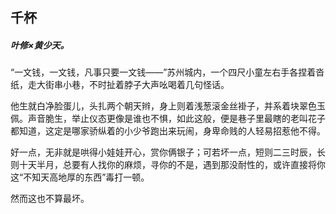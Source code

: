 ## 千杯

##### 叶修×黄少天。



“一文钱，一文钱，凡事只要一文钱——”苏州城内，一个四尺小童左右手各捏着沓纸，走大街串小巷，不时扯着脖子大声吆喝着几句怪话。

他生就白净脸蛋儿，头扎两个朝天辫，身上则着浅葱滚金丝褂子，并系着块翠色玉佩。声音脆生，举止仪态更像是谁也不惧，如此这般，便是巷子里最瞎的老叫花子都知道，这定是哪家骄纵着的小少爷跑出来玩闹，身卑命贱的人轻易招惹他不得。

好一点，无非就是哄得小娃娃开心，赏你俩银子；可若坏一点，短则二三时辰，长则十天半月，总要有人找你的麻烦，寻你的不是，遇到那没耐性的，或许直接将你这“不知天高地厚的东西”毒打一顿。

然而这也不算最坏。

